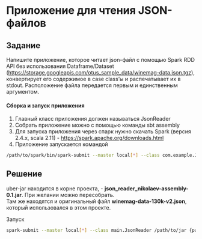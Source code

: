 # Приложение для чтения JSON-файлов

## Задание
Напишите приложение, которое читает json-файл с помощью Spark RDD API 
без использования Dataframe/Dataset (https://storage.googleapis.com/otus_sample_data/winemag-data.json.tgz),  
конвертирует его содержимое в case class’ы и распечатывает их в stdout.
Расположение файла передается первым и единственным аргументом.
#### Сборка и запуск приложения
1. Главный класс приложения должен называться JsonReader
2. Собрать приложение можно с помощью команды sbt assembly
3. Для запуска приложения через спарк нужно скачать Spark (версия 2.4.x, scala 2.11) - https://spark.apache.org/downloads.html
4. Приложение запускается командой
```bash
/path/to/spark/bin/spark-submit --master local[*] --class com.example.JsonReader /path/to/assembly-jar {path/to/winemag.json}
```
## Решение 
uber-jar находится в корне проекта, - **json_reader_nikolaev-assembly-0.1.jar**. При желании можно пересобрать.\
Там же находятся и оригинальный файл **winemag-data-130k-v2.json**, который использовался в этом проекте. 


Запуск
```bash
spark-submit --master local[*] --class main.JsonReader /path/to/jar {path/to/winemag.json}
```